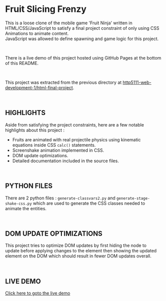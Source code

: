 # Fruit Slicing Frenzy

This is a loose clone of the mobile game 'Fruit Ninja' written in HTML/CSS/JavaScript to satisfy a final project constraint of only using CSS Animations to animate content.  
JavaScript was allowed to define spawning and game logic for this project.

&nbsp;

There is a live demo of this project hosted using GitHub Pages at the bottom of this README.

&nbsp;

This project was extracted from the previous directory at [http5111-web-development-1/html-final-project](https://github.com/bingjetli/http5111-web-development-1/tree/main/html-final-project).

&nbsp;
&nbsp;


## HIGHLIGHTS

Aside from satisfying the project constraints, here are a few notable highlights about this project :
- Fruits are animated with real projectile physics using kinematic equations inside CSS `calc()` statements.
- Screenshake animation implemented in CSS. 
- DOM update optimizations.
- Detailed documentation included in the source files.

&nbsp;
&nbsp;


## PYTHON FILES

There are 2 python files : `generate-classvars2.py` and `generate-stage-shake-css.py` which are used to generate the CSS classes needed to animate the entities.

&nbsp;
&nbsp;


## DOM UPDATE OPTIMIZATIONS

This project tries to optimize DOM updates by first hiding the node to update before applying changes to the element then showing the updated element on the DOM which should result in fewer DOM updates overall.

&nbsp;
&nbsp;


## LIVE DEMO

[Click here to goto the live demo](https://bingjetli.github.io/fruit-ninja-clone-js/)
